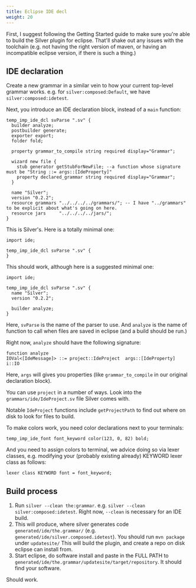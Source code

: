 ```yaml
---
title: Eclipse IDE decl
weight: 20
---
```


First, I suggest following the Getting Started guide to make sure you're able to build the Silver plugin for eclipse. That'll shake out any issues with the toolchain (e.g. not having the right version of maven, or having an incompatible eclipse version, if there is such a thing.)

## IDE declaration

Create a new grammar in a similar vein to how your current top-level grammar works. e.g. for `silver:composed:Default`, we have `silver:composed:idetest`.

Next, you introduce an IDE declaration block, instead of a `main` function:

```
temp_imp_ide_dcl svParse ".sv" { 
  builder analyze;
  postbuilder generate;
  exporter export;
  folder fold;

  property grammar_to_compile string required display="Grammar";

  wizard new file {
    stub generator getStubForNewFile; --a function whose signature must be "String ::= args::[IdeProperty]"
    property declared_grammar string required display="Grammar";
  }

  name "Silver";
  version "0.2.2";
  resource grammars "../../../../grammars/"; -- I have "../grammars" to be explicit about what's going on here.
  resource jars     "../../../../jars/";
}
```

This is Silver's. Here is a totally minimal one:

```
import ide;

temp_imp_ide_dcl svParse ".sv" { 
}
```

This should work, although here is a suggested minimal one:

```
import ide;

temp_imp_ide_dcl svParse ".sv" { 
  name "Silver";
  version "0.2.2";

  builder analyze;
}
```

Here, `svParse` is the name of the parser to use. And `analyze` is the name of function to call when files are saved in eclipse (and a build should be run.)

Right now, `analyze` should have the following signature:

```
function analyze
IOVal<[IdeMessage]> ::= project::IdeProject  args::[IdeProperty]  i::IO
```

Here, `args` will gives you properties (like `grammar_to_compile` in our original declaration block).

You can use `project` in a number of ways. Look into the `grammars/ide/IdeProject.sv` file Silver comes with.

Notable `IdeProject` functions include `getProjectPath` to find out where on disk to look for files to build.

To make colors work, you need color declarations next to your terminals:

```
temp_imp_ide_font font_keyword color(123, 0, 82) bold;
```

And you need to assign colors to terminal, we advice doing so via lexer classes, e.g. modifying your (probably existing already) KEYWORD lexer class as follows:

```
lexer class KEYWORD font = font_keyword;
```

## Build process

  1. Run `silver --clean the:grammar`. e.g. `silver --clean silver:composed:idetest`. Right now, `--clean` is necessary for an IDE build.
  1. This will produce, where silver generates code `generated/ide/the.grammar/` (e.g. `generated/ide/silver.composed.idetest`). You should run `mvn package` under `updatesite/` This will build the plugin, and create a repo on disk eclipse can install from.
  1. Start eclipse, do software install and paste in the FULL PATH to `generated/ide/the.grammar/updatesite/target/repository`. It should find your software.

Should work.
